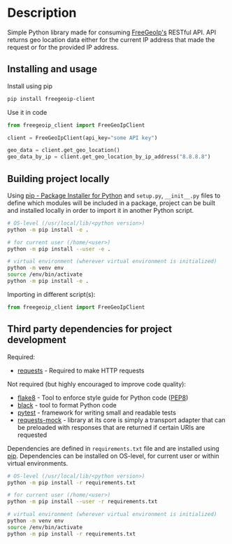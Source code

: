# Description

Simple Python library made for consuming [FreeGeoIp's](https://freegeoip.app/) RESTful API. API returns geo location data either for
the current IP address that made the request or for the provided IP address.

## Installing and usage

Install using pip

```bash
pip install freegeoip-client
```

Use it in code

```python
from freegeoip_client import FreeGeoIpClient

client = FreeGeoIpClient(api_key="some API key")

geo_data = client.get_geo_location()
geo_data_by_ip = client.get_geo_location_by_ip_address("8.8.8.8")
```

## Building project locally

Using [pip - Package Installer for Python](https://pip.pypa.io/en/stable/) and `setup.py`, `__init__.py` files to define which modules will be included in a package, project can be built and installed locally in order to import it in another Python script.

```bash
# OS-level (/usr/local/lib/<python version>)
python -m pip install -e .

# for current user (/home/<user>)
python -m pip install --user -e .

# virtual environment (wherever virtual environment is initialized)
python -m venv env
source /env/bin/activate
python -m pip install -e .
```

Importing in different script(s):

```python
from freegeoip_client import FreeGeoIpClient
```

## Third party dependencies for project development

Required:

- [requests](https://docs.python-requests.org/en/latest/) - Required to make HTTP requests

Not required (but highly encouraged to improve code quality):

- [flake8](https://flake8.pycqa.org/en/latest/) - Tool to enforce style guide for Python code ([PEP8](https://www.python.org/dev/peps/pep-0008/))
- [black](https://github.com/psf/black) - tool to format Python code
- [pytest](https://docs.pytest.org/en/7.0.x/) - framework for writing small and readable tests
- [requests-mock](https://requests-mock.readthedocs.io/en/latest/overview.html) - library at its core is simply a transport adapter that can be preloaded with responses that are returned if certain URIs are requested

Dependencies are defined in `requirements.txt` file and are installed using [pip](https://pip.pypa.io/en/stable/). Dependencies can be installed on OS-level, for current user or within virtual environments.

```bash
# OS-level (/usr/local/lib/<python version>)
python -m pip install -r requirements.txt

# for current user (/home/<user>)
python -m pip install --user -r requirements.txt

# virtual environment (wherever virtual environment is initialized)
python -m venv env
source /env/bin/activate
python -m pip install -r requirements.txt
```
